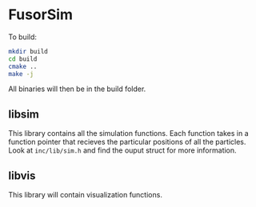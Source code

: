 # FusorSim

To build:
``` bash
mkdir build
cd build
cmake ..
make -j
```

All binaries will then be in the build folder.


## libsim
  This library contains all the simulation functions.
  Each function takes in a function pointer that recieves the particular positions of all the particles.
  Look at `inc/lib/sim.h` and find the ouput struct for more information.

## libvis
  This library will contain visualization functions.
